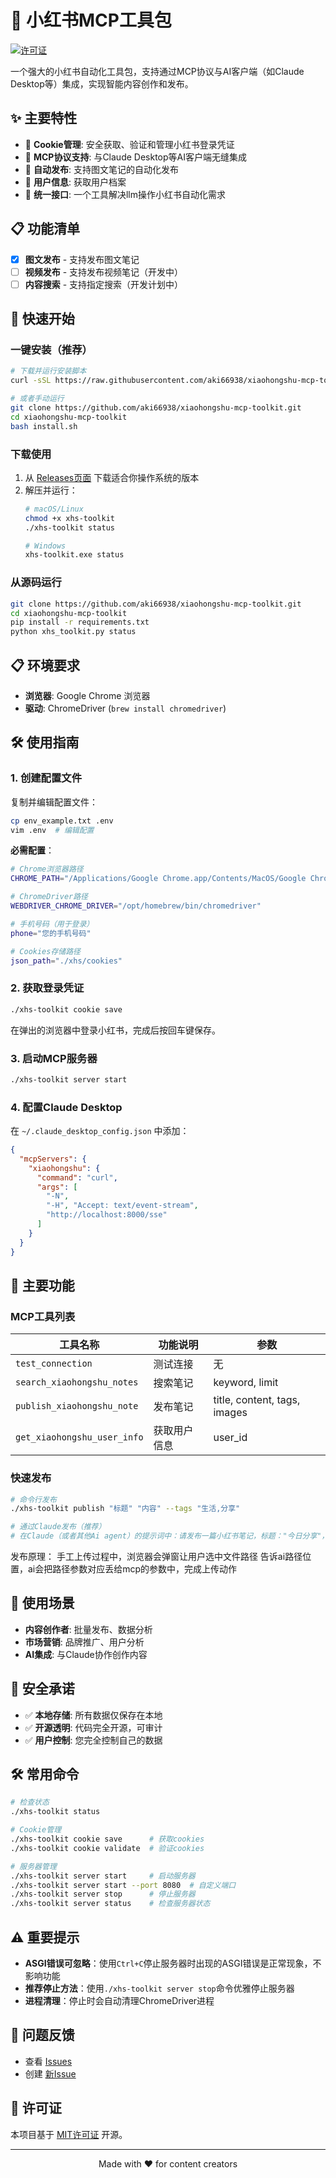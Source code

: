 # 🌺 小红书MCP工具包

[![许可证](https://img.shields.io/github/license/aki66938/xhs-toolkit)](LICENSE)

一个强大的小红书自动化工具包，支持通过MCP协议与AI客户端（如Claude Desktop等）集成，实现智能内容创作和发布。

## ✨ 主要特性

- 🍪 **Cookie管理**: 安全获取、验证和管理小红书登录凭证
- 🤖 **MCP协议支持**: 与Claude Desktop等AI客户端无缝集成
- 📝 **自动发布**: 支持图文笔记的自动化发布
- 👤 **用户信息**: 获取用户档案
- 🎯 **统一接口**: 一个工具解决llm操作小红书自动化需求

## 📋 功能清单

- [x] **图文发布** - 支持发布图文笔记
- [ ] **视频发布** - 支持发布视频笔记（开发中）
- [ ] **内容搜索** - 支持指定搜索（开发计划中）

## 🚀 快速开始

### 一键安装（推荐）

```bash
# 下载并运行安装脚本
curl -sSL https://raw.githubusercontent.com/aki66938/xiaohongshu-mcp-toolkit/main/install.sh | bash

# 或者手动运行
git clone https://github.com/aki66938/xiaohongshu-mcp-toolkit.git
cd xiaohongshu-mcp-toolkit
bash install.sh
```

### 下载使用

1. 从 [Releases页面](https://github.com/aki66938/xhs-toolkit/releases/latest) 下载适合你操作系统的版本
2. 解压并运行：
   ```bash
   # macOS/Linux
   chmod +x xhs-toolkit
   ./xhs-toolkit status
   
   # Windows
   xhs-toolkit.exe status
   ```

### 从源码运行

```bash
git clone https://github.com/aki66938/xiaohongshu-mcp-toolkit.git
cd xiaohongshu-mcp-toolkit
pip install -r requirements.txt
python xhs_toolkit.py status
```

## 📋 环境要求

- **浏览器**: Google Chrome 浏览器
- **驱动**: ChromeDriver (`brew install chromedriver`)

## 🛠️ 使用指南

### 1. 创建配置文件

复制并编辑配置文件：

```bash
cp env_example.txt .env
vim .env  # 编辑配置
```

**必需配置**：
```bash
# Chrome浏览器路径
CHROME_PATH="/Applications/Google Chrome.app/Contents/MacOS/Google Chrome"

# ChromeDriver路径  
WEBDRIVER_CHROME_DRIVER="/opt/homebrew/bin/chromedriver"

# 手机号码（用于登录）
phone="您的手机号码"

# Cookies存储路径
json_path="./xhs/cookies"
```

### 2. 获取登录凭证

```bash
./xhs-toolkit cookie save
```

在弹出的浏览器中登录小红书，完成后按回车键保存。

### 3. 启动MCP服务器

```bash
./xhs-toolkit server start
```

### 4. 配置Claude Desktop

在 `~/.claude_desktop_config.json` 中添加：

```json
{
  "mcpServers": {
    "xiaohongshu": {
      "command": "curl",
      "args": [
        "-N",
        "-H", "Accept: text/event-stream",
        "http://localhost:8000/sse"
      ]
    }
  }
}
```

## 🔧 主要功能

### MCP工具列表

| 工具名称 | 功能说明 | 参数 |
|---------|----------|------|
| `test_connection` | 测试连接 | 无 |
| `search_xiaohongshu_notes` | 搜索笔记 | keyword, limit |
| `publish_xiaohongshu_note` | 发布笔记 | title, content, tags, images |
| `get_xiaohongshu_user_info` | 获取用户信息 | user_id |

### 快速发布

```bash
# 命令行发布
./xhs-toolkit publish "标题" "内容" --tags "生活,分享"

# 通过Claude发布（推荐）
# 在Claude（或者其他Ai agent）的提示词中：请发布一篇小红书笔记，标题："今日分享"，内容："..."，图片路径："图片所在路径包含图片的文件名（例如：/User/me/xhs/poster.png）"
```

发布原理：
手工上传过程中，浏览器会弹窗让用户选中文件路径
告诉ai路径位置，ai会把路径参数对应丢给mcp的参数中，完成上传动作

## 🎯 使用场景

- **内容创作者**: 批量发布、数据分析
- **市场营销**: 品牌推广、用户分析
- **AI集成**: 与Claude协作创作内容

## 🔐 安全承诺

- ✅ **本地存储**: 所有数据仅保存在本地
- ✅ **开源透明**: 代码完全开源，可审计
- ✅ **用户控制**: 您完全控制自己的数据

## 🛠️ 常用命令

```bash
# 检查状态
./xhs-toolkit status

# Cookie管理
./xhs-toolkit cookie save      # 获取cookies
./xhs-toolkit cookie validate  # 验证cookies

# 服务器管理
./xhs-toolkit server start     # 启动服务器
./xhs-toolkit server start --port 8080  # 自定义端口
./xhs-toolkit server stop      # 停止服务器
./xhs-toolkit server status    # 检查服务器状态
```

## ⚠️ 重要提示

- **ASGI错误可忽略**：使用`Ctrl+C`停止服务器时出现的ASGI错误是正常现象，不影响功能
- **推荐停止方法**：使用`./xhs-toolkit server stop`命令优雅停止服务器
- **进程清理**：停止时会自动清理ChromeDriver进程

## 🐛 问题反馈

- 查看 [Issues](https://github.com/aki66938/xhs-toolkit/issues)
- 创建 [新Issue](https://github.com/aki66938/xhs-toolkit/issues/new)

## 📄 许可证

本项目基于 [MIT许可证](LICENSE) 开源。

---

<div align="center">
Made with ❤️ for content creators
</div> 
